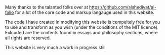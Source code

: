 Many thanks to the talanted folks over at https://github.com/alshedivat/al-folio for a lot of the core code and markup langauge used in this website.

The code I have created in modifying this website is compeltely free for you to use and transform as you wish (under the conditions of the MIT licence). Exlcuded are the contents found in essays and philosophy sections, where all rights are reserved.

This website is very much a work in progress still
